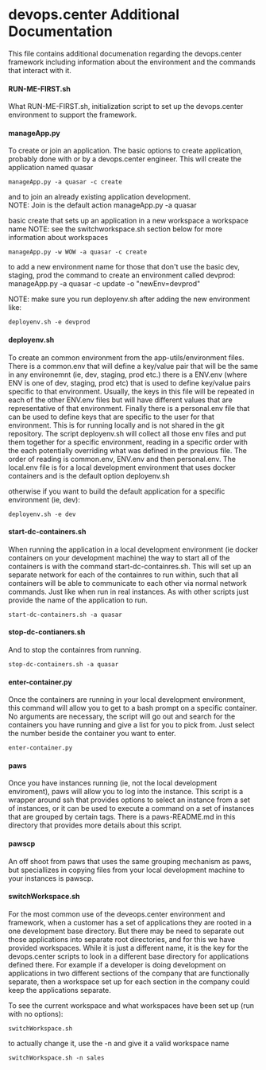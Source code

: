 # devops.center Additional Documentation
This file contains additional documenation regarding the devops.center framework including information
about the environment and the commands that interact with it.

#### RUN-ME-FIRST.sh
What RUN-ME-FIRST.sh, initialization script to set up the devops.center environment to support the framework.

#### manageApp.py
To create or join an application.
The basic options to create application, probably done with or by a devops.center engineer.  This will create the application named quasar 

    manageApp.py -a quasar -c create

and to join an already existing application development.  
NOTE: Join is the default action
manageApp.py -a quasar

basic create that sets up an application in a new workspace a workspace name
NOTE: see the switchworkspace.sh section below for more information about workspaces

    manageApp.py -w WOW -a quasar -c create

to add a new environment name for those that don't use the basic dev, staging, prod
the command to create an environment called devprod:
manageApp.py -a quasar -c update -o "newEnv=devprod"

NOTE: make sure you run deployenv.sh after adding the new environment like:

    deployenv.sh -e devprod

#### deployenv.sh
To create an common environment from the app-utils/environment files.  There is a common.env that will define a key/value pair that will be the same in any environemnt (ie, dev, staging, prod etc.) there is a ENV.env (where ENV is one of dev, staging, prod etc) that is used to define key/value pairs specific to that environment.  Usually, the keys in this file will be repeated in each of the other ENV.env files but will have different values that are representative of that environment. Finally there is a personal.env file that can be used to define keys that are specific to the user for that environment.  This is for running locally and is not shared in the git repository. The script deployenv.sh will collect all those env files and put them together for a specific environment, reading in a specific order with the each potentially overriding what was defined in the previous file.  The order of reading is common.env, ENV.env and then personal.env. The local.env file is for a local development environment that uses docker containers and is the default option deployenv.sh

otherwise if you want to build the default application for a specific environment (ie, dev):

    deployenv.sh -e dev


#### start-dc-containers.sh 
When running the application in a local development environment (ie docker containers on your development machine) the way to start all of the containers is with the command start-dc-containres.sh.  This will set up an separate network for each of the containres to run within, such that all containers will be able to communicate to each other via normal network commands.  Just like when run in real instances.  As with other scripts just provide the name of the application to run.

    start-dc-containers.sh -a quasar


#### stop-dc-contianers.sh
And to stop the containres from running.

    stop-dc-containers.sh -a quasar

#### enter-container.py
Once the containers are running in your local development environment, this command will allow you to get to a bash prompt on a specific container.
No arguments are necessary, the script will go out and search for the containers you have running and give a list for you to pick from.  Just select the number beside the container you want to enter.

    enter-container.py

#### paws
Once you have instances running (ie, not the local development enviroment), paws
will allow you to log into the instance.  This script is a wrapper around ssh 
that provides options to select an instance from a set of instances, or it can be used to execute a command on a set of instances that are grouped by certain tags.
There is a paws-README.md in this directory that provides more details about this script.


#### pawscp
An off shoot from paws that uses the same grouping mechanism as paws, but speciallizes in copying files from your local development machine to your instances is pawscp.

#### switchWorkspace.sh
For the most common use of the deveops.center environment and framework, when a
customer has a set of applications they are rooted in a one development base
directory.  But there may be need to separate out those applications into separate
root directories, and for this we have provided workspaces.  While it is just a
different name, it is the key for the devops.center scripts to look in a different
base directory for applications defined there.  For example if a developer is
doing development on applications in two different sections of the company that
are functionally separate, then a workspace set up for each section in the company
could keep the applications separate. 

To see the current workspace and what workspaces have been set up (run with no options):

    switchWorkspace.sh

to actually change it, use the -n and give it a valid workspace name

    switchWorkspace.sh -n sales

